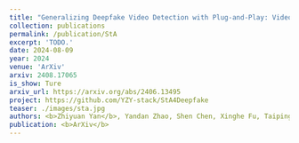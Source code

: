 ```yaml
---
title: "Generalizing Deepfake Video Detection with Plug-and-Play: Video-Level Blending and Spatiotemporal Adapter Tuning"
collection: publications
permalink: /publication/StA
excerpt: 'TODO.'
date: 2024-08-09
year: 2024
venue: 'ArXiv'
arxiv: 2408.17065
is_show: Ture
arxiv_url: https://arxiv.org/abs/2406.13495
project: https://github.com/YZY-stack/StA4Deepfake
teaser: ./images/sta.jpg
authors: <b>Zhiyuan Yan</b>, Yandan Zhao, Shen Chen, Xinghe Fu, Taiping Yao, Shouhong Ding, Li Yuan 📮 </a>
publication: <b>ArXiv</b>
---
```


<!-- [Download paper here](https://arxiv.org/pdf/2406.13495.pdf) -->
